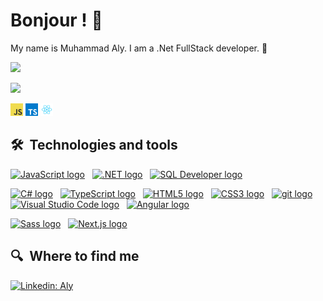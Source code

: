 
# Bonjour ! 🥖

My name is Muhammad Aly. I am a .Net FullStack developer. 🥐

![](https://user-images.githubusercontent.com/507615/90595977-95e70e80-e220-11ea-864a-6a61adaff212.png)

![](https://visitor-badge.glitch.me/badge?page_id=afc163.afc163)


<code><img height="20" alt="javascript" src="https://raw.githubusercontent.com/github/explore/80688e429a7d4ef2fca1e82350fe8e3517d3494d/topics/javascript/javascript.png"></code>
<code><img height="20" alt="typescript" src="https://raw.githubusercontent.com/github/explore/80688e429a7d4ef2fca1e82350fe8e3517d3494d/topics/typescript/typescript.png"></code>
<code><img height="20" alt="react" src="https://raw.githubusercontent.com/github/explore/80688e429a7d4ef2fca1e82350fe8e3517d3494d/topics/react/react.png"></code>



## 🛠  Technologies and tools

<a name="learning-now"></a>

[<img src="https://img.shields.io/badge/JavaScript-282C34?logo=javascript&logoColor=F7DF1E" alt="JavaScript logo" title="JavaScript" height="25" />][tech_tools_anchor]
&nbsp;
[<img src="https://img.shields.io/badge/-512BD4?logo=dotnet&logoColor=white" alt=".NET logo" title=".NET" height="25" />][tech_tools_anchor]
&nbsp;
[<img src="https://img.shields.io/badge/SQL_Developer-4479A1?logo=postgresql&logoColor=white" alt="SQL Developer logo" title="SQL Developer" height="25" />][tech_tools_anchor]

[<img src="https://img.shields.io/badge/C%23_-239120?logo=csharp&logoColor=white" alt="C# logo" title="C# Developer" height="25" />][tech_tools_anchor]
&nbsp;
[<img src="https://img.shields.io/badge/TypeScript-282C34?logo=typescript&logoColor=3178C6" alt="TypeScript logo" title="TypeScript" height="25" />][tech_tools_anchor]
&nbsp;
[<img src="https://img.shields.io/badge/HTML5-282C34?logo=html5&logoColor=E34F26" alt="HTML5 logo" title="HTML5" height="25" />][tech_tools_anchor]
&nbsp;
[<img src="https://img.shields.io/badge/CSS3-282C34?logo=css3&logoColor=1572B6" alt="CSS3 logo" title="CSS3" height="25" />][tech_tools_anchor]
&nbsp;
[<img src="https://img.shields.io/badge/git-282C34?logo=git&logoColor=F05032" alt="git logo" title="git" height="25" />][tech_tools_anchor]
&nbsp;
[<img src="https://img.shields.io/badge/VS%20Code-282C34?logo=visual-studio-code&logoColor=007ACC" alt="Visual Studio Code logo" title="Visual Studio Code" height="25" />][tech_tools_anchor]
&nbsp;
[<img src="https://img.shields.io/badge/Angular_-DD0031?logo=angular&logoColor=white" alt="Angular  logo" title="Angular Developer" height="25" />][tech_tools_anchor]

[<img src="https://img.shields.io/badge/Sass-282C34?logo=sass&logoColor=CC6699" alt="Sass logo" title="Sass" height="25" />][tech_tools_anchor]
&nbsp;
[<img src="https://img.shields.io/badge/Next.js-282C34?logo=next.js&logoColor=FFFFFF" alt="Next.js logo" title="Next.js" height="25" />][tech_tools_anchor]
&nbsp;




## 🔍  Where to find me

[![Linkedin: Aly](https://img.shields.io/badge/-Aly-blue?style=flat-square&logo=Linkedin&logoColor=white&link=https://www.linkedin.com/in/mhmdali-p-singh/)](https://www.linkedin.com/in/mhmd-ali-076081308)


[tech_tools_anchor]: #bonjour--
[learning_now_anchor]: #learning-now
[learning_next_anchor]: #learning-next
